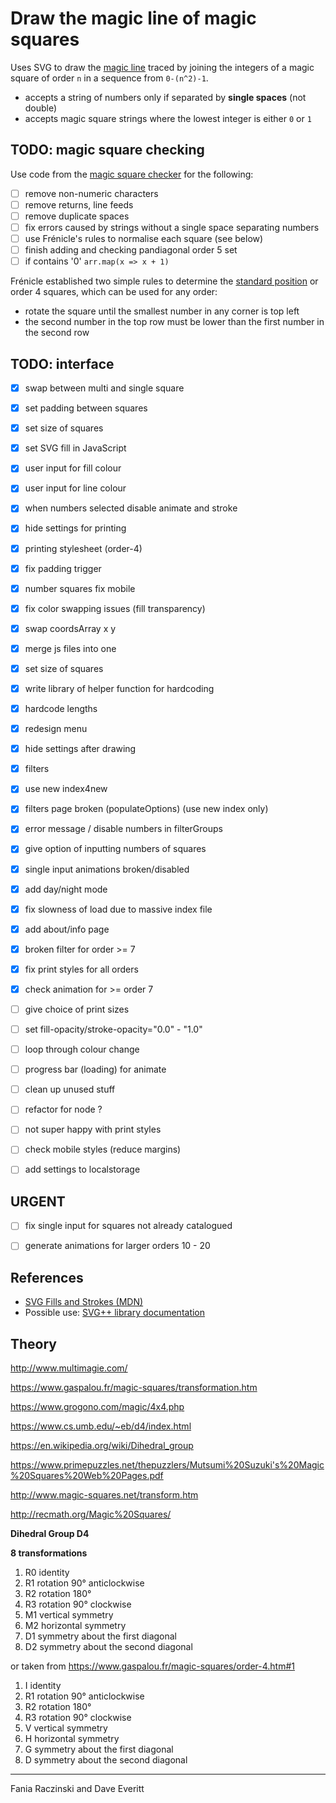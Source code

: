 # Draw the magic line of magic squares

Uses SVG to draw the [magic line](http://recmath.org/Magic%20Squares/transform.htm#Magic%20Lines) traced by joining the integers of a magic square of order `n` in a sequence from `0-(n^2)-1`.

- accepts a string of numbers only if separated by **single spaces** (not double)
- accepts magic square strings where the lowest integer is either `0` or `1`

## TODO: magic square checking

Use code from the [magic square checker](https://github.com/DaveEveritt/magic-square) for the following:

- [ ] remove non-numeric characters
- [ ] remove returns, line feeds
- [ ] remove duplicate spaces
- [ ] fix errors caused by strings without a single space separating numbers
- [ ] use Frénicle's rules to normalise each square (see below)
- [ ] finish adding and checking pandiagonal order 5 set
- [ ] if contains '0' `arr.map(x => x + 1)`

Frénicle established two simple rules to determine the [standard position](http://recmath.org/Magic%20Squares/transform.htm#Normalized%20position%20&%20Magic%20Lines) or order 4 squares, which can be used for any order:

- rotate the square until the smallest number in any corner is top left
- the second number in the top row must be lower than the first number in the second row

## TODO: interface

- [x] swap between multi and single square
- [x] set padding between squares
- [x] set size of squares
- [x] set SVG fill in JavaScript
- [x] user input for fill colour
- [x] user input for line colour
- [x] when numbers selected disable animate and stroke
- [x] hide settings for printing
- [x] printing stylesheet (order-4)
- [x] fix padding trigger
- [x] number squares fix mobile
- [x] fix color swapping issues (fill transparency)
- [x] swap coordsArray x y
- [x] merge js files into one
- [x] set size of squares
- [x] write library of helper function for hardcoding
- [x] hardcode lengths
- [x] redesign menu
- [x] hide settings after drawing
- [x] filters
- [x] use new index4new
- [x] filters page broken (populateOptions) (use new index only)
- [x] error message / disable numbers in filterGroups
- [x] give option of inputting numbers of squares
- [x] single input animations broken/disabled
- [x] add day/night mode
- [x] fix slowness of load due to massive index file
- [x] add about/info page
- [x] broken filter for order >= 7
- [x] fix print styles for all orders
- [x] check animation for >= order 7
- [ ] give choice of print sizes
- [ ] set fill-opacity/stroke-opacity="0.0" - "1.0"
- [ ] loop through colour change
- [ ] progress bar (loading) for animate
- [ ] clean up unused stuff
- [ ] refactor for node ?
- [ ] not super happy with print styles
- [ ] check mobile styles (reduce margins)
- [ ] add settings to localstorage


## URGENT

- [ ] fix single input for squares not already catalogued
- [ ] generate animations for larger orders 10 - 20



## References

- [SVG Fills and Strokes (MDN)](https://developer.mozilla.org/en-US/docs/Web/SVG/Tutorial/Fills_and_Strokes)
- Possible use: [SVG++ library documentation](http://svgpp.org/index.html)




## Theory


http://www.multimagie.com/

https://www.gaspalou.fr/magic-squares/transformation.htm

https://www.grogono.com/magic/4x4.php

https://www.cs.umb.edu/~eb/d4/index.html

https://en.wikipedia.org/wiki/Dihedral_group

https://www.primepuzzles.net/thepuzzlers/Mutsumi%20Suzuki's%20Magic%20Squares%20Web%20Pages.pdf

http://www.magic-squares.net/transform.htm

http://recmath.org/Magic%20Squares/




**Dihedral Group D4**

**8 transformations**

1. R0 identity
2. R1 rotation 90° anticlockwise
3. R2 rotation 180°
4. R3 rotation 90° clockwise
5. M1 vertical symmetry
6. M2 horizontal symmetry
7. D1 symmetry about the first diagonal
8. D2 symmetry about the second diagonal



or taken from https://www.gaspalou.fr/magic-squares/order-4.htm#1


1. I identity
2. R1 rotation 90° anticlockwise
3. R2 rotation 180°
4. R3 rotation 90° clockwise
5. V vertical symmetry
6. H horizontal symmetry
7. G symmetry about the first diagonal
8. D symmetry about the second diagonal














---

Fania Raczinski and Dave Everitt
